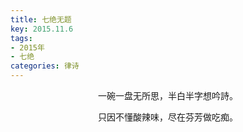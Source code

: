 ```yaml
---
title: 七绝无题
key: 2015.11.6
tags: 
- 2015年 
- 七绝
categories: 律诗
---
```


<p align="center">一碗一盘无所思，半白半字想吟詩。
</p>
<p align="center">只因不懂酸辣味，尽在芬芳做吃痴。
</p>
